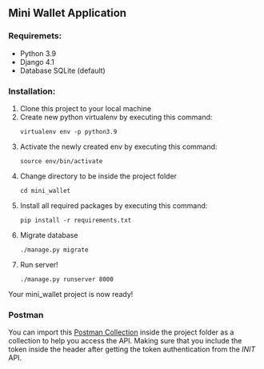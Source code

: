 ## Mini Wallet Application

### Requiremets:
- Python 3.9
- Django 4.1
- Database SQLite (default)

### Installation:
1. Clone this project to your local machine
2. Create new python virtualenv by executing this command:
   ```
   virtualenv env -p python3.9
   ```
3. Activate the newly created env by executing this command:
   ```
   source env/bin/activate
   ```
4. Change directory to be inside the project folder
   ```
   cd mini_wallet
   ```
5. Install all required packages by executing this command:
   ```
   pip install -r requirements.txt
   ```
6. Migrate database
   ```
   ./manage.py migrate
   ```
7. Run server!
   ```
   ./manage.py runserver 8000
   ```
   
Your mini_wallet project is now ready!


### Postman

You can import this [Postman Collection](https://github.com/AditMulyadi/mini_wallet/blob/master/postman-collection.json) inside the project folder as a collection to help you access the API. Making sure that you include the token inside the header after getting the token authentication from the _INIT_ API.
